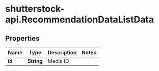 # shutterstock-api.RecommendationDataListData

## Properties
Name | Type | Description | Notes
------------ | ------------- | ------------- | -------------
**id** | **String** | Media ID | 



